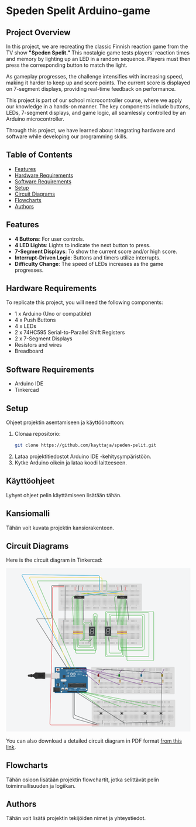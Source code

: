 # Speden Spelit Arduino-game

## Project Overview

In this project, we are recreating the classic Finnish reaction game from the TV show **"Speden Spelit."** This nostalgic game tests players' reaction times and memory by lighting up an LED in a random sequence. Players must then press the corresponding button to match the light.

As gameplay progresses, the challenge intensifies with increasing speed, making it harder to keep up and score points. The current score is displayed on 7-segment displays, providing real-time feedback on performance.

This project is part of our school microcontroller course, where we apply our knowledge in a hands-on manner. The key components include buttons, LEDs, 7-segment displays, and game logic, all seamlessly controlled by an Arduino microcontroller. 

Through this project, we have learned about integrating hardware and software while developing our programming skills.

## Table of Contents
- [Features](#features)
- [Hardware Requirements](#hardware-requirements)
- [Software Requirements](#software-requirements)
- [Setup](#setup)
- [Circuit Diagrams](#circuit-diagrams)
- [Flowcharts](#flowcharts)
- [Authors](#authors)

## Features

- **4 Buttons**: For user controls.
- **4 LED Lights**: Lights to indicate the next button to press.
- **7-Segment Displays**: To show the current score and/or high score.
- **Interrupt-Driven Logic**: Buttons and timers utilize interrupts.
- **Difficulty Change**: The speed of LEDs increases as the game progresses.

## Hardware Requirements
To replicate this project, you will need the following components:

- 1 x Arduino (Uno or compatible)
- 4 x Push Buttons
- 4 x LEDs
- 2 x 74HC595 Serial-to-Parallel Shift Registers
- 2 x 7-Segment Displays
- Resistors and wires
- Breadboard

## Software Requirements

- Arduino IDE
- Tinkercad

## Setup
Ohjeet projektin asentamiseen ja käyttöönottoon:

1. Clonaa repositorio:
    ```bash
    git clone https://github.com/kayttaja/speden-pelit.git
    ```
2. Lataa projektitiedostot Arduino IDE -kehitysympäristöön.
3. Kytke Arduino oikein ja lataa koodi laitteeseen.

## Käyttöohjeet
Lyhyet ohjeet pelin käyttämiseen lisätään tähän.

## Kansiomalli
Tähän voit kuvata projektin kansiorakenteen.

## Circuit Diagrams

Here is the circuit diagram in Tinkercad:

![Circuit diagram in Tinkercad](Images/circuit_tinkercad.png)

You can also download a detailed circuit diagram in PDF format [from this link](Images/circuit_diagram.pdf).

## Flowcharts
Tähän osioon lisätään projektin flowchartit, jotka selittävät pelin toiminnallisuuden ja logiikan.

## Authors
Tähän voit lisätä projektin tekijöiden nimet ja yhteystiedot.
